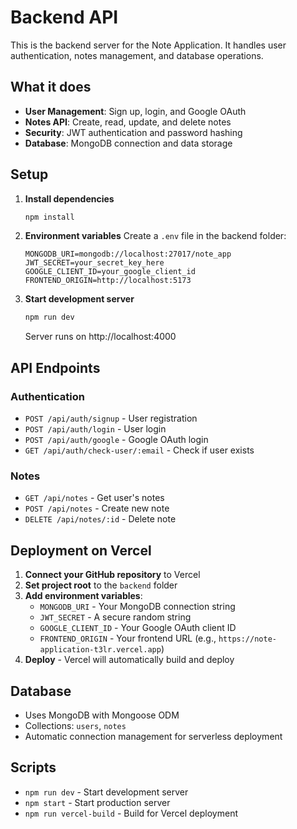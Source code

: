 # Backend API

This is the backend server for the Note Application. It handles user authentication, notes management, and database operations.

## What it does

- **User Management**: Sign up, login, and Google OAuth
- **Notes API**: Create, read, update, and delete notes
- **Security**: JWT authentication and password hashing
- **Database**: MongoDB connection and data storage

## Setup

1. **Install dependencies**
   ```bash
   npm install
   ```

2. **Environment variables**
   Create a `.env` file in the backend folder:
   ```
   MONGODB_URI=mongodb://localhost:27017/note_app
   JWT_SECRET=your_secret_key_here
   GOOGLE_CLIENT_ID=your_google_client_id
   FRONTEND_ORIGIN=http://localhost:5173
   ```

3. **Start development server**
   ```bash
   npm run dev
   ```
   Server runs on http://localhost:4000

## API Endpoints

### Authentication
- `POST /api/auth/signup` - User registration
- `POST /api/auth/login` - User login
- `POST /api/auth/google` - Google OAuth login
- `GET /api/auth/check-user/:email` - Check if user exists

### Notes
- `GET /api/notes` - Get user's notes
- `POST /api/notes` - Create new note
- `DELETE /api/notes/:id` - Delete note

## Deployment on Vercel

1. **Connect your GitHub repository** to Vercel
2. **Set project root** to the `backend` folder
3. **Add environment variables**:
   - `MONGODB_URI` - Your MongoDB connection string
   - `JWT_SECRET` - A secure random string
   - `GOOGLE_CLIENT_ID` - Your Google OAuth client ID
   - `FRONTEND_ORIGIN` - Your frontend URL (e.g., `https://note-application-t3lr.vercel.app`)
4. **Deploy** - Vercel will automatically build and deploy

## Database

- Uses MongoDB with Mongoose ODM
- Collections: `users`, `notes`
- Automatic connection management for serverless deployment

## Scripts

- `npm run dev` - Start development server
- `npm start` - Start production server
- `npm run vercel-build` - Build for Vercel deployment
